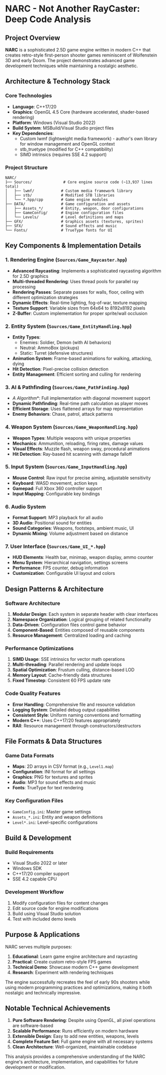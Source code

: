 # NARC - Not Another RayCaster: Deep Code Analysis

## Project Overview

**NARC** is a sophisticated 2.5D game engine written in modern C++ that creates retro-style first-person shooter games reminiscent of Wolfenstein 3D and early Doom. The project demonstrates advanced game development techniques while maintaining a nostalgic aesthetic.

## Architecture & Technology Stack

### Core Technologies
- **Language**: C++17/20
- **Graphics**: OpenGL 4.5 Core (hardware accelerated, shader-based rendering)
- **Platform**: Windows (Visual Studio 2022)
- **Build System**: MSBuild/Visual Studio project files
- **Key Dependencies**: 
  - Custom lwmf (lightweight media framework) - author's own library for window management and OpenGL context
  - stb_truetype (modified for C++ compatibility)
  - SIMD intrinsics (requires SSE 4.2 support)

### Project Structure
```
NARC/
├── Sources/              # Core engine source code (~13,937 lines total)
│   ├── lwmf/            # Custom media framework library
│   ├── stb/             # Modified STB libraries
│   └── *.hpp/cpp        # Game engine modules
├── DATA/                # Game configuration and assets
│   ├── Assets_*/        # Entity, weapon, door configurations
│   ├── GameConfig/      # Engine configuration files
│   └── Levels/          # Level definitions and maps
├── GFX/                 # Graphics assets (textures, sprites)
├── SFX/                 # Sound effects and music
└── Fonts/               # TrueType fonts for UI
```

## Key Components & Implementation Details

### 1. Rendering Engine (`Sources/Game_Raycaster.hpp`)
- **Advanced Raycasting**: Implements a sophisticated raycasting algorithm for 2.5D graphics
- **Multi-threaded Rendering**: Uses thread pools for parallel ray processing
- **Rendering Passes**: Separate passes for walls, floor, ceiling with different optimization strategies
- **Dynamic Effects**: Real-time lighting, fog-of-war, texture mapping
- **Texture Support**: Variable sizes from 64x64 to 8192x8192 pixels
- **Z-Buffer**: Custom implementation for proper sprite/wall occlusion

### 2. Entity System (`Sources/Game_EntityHandling.hpp`)
- **Entity Types**: 
  - Enemies: Soldier, Demon (with AI behaviors)
  - Neutral: AmmoBox (pickups)
  - Static: Turret (defensive structures)
- **Animation System**: Frame-based animations for walking, attacking, dying
- **Hit Detection**: Pixel-precise collision detection
- **Entity Management**: Efficient sorting and culling for rendering

### 3. AI & Pathfinding (`Sources/Game_PathFinding.hpp`)
- **A* Algorithm**: Full implementation with diagonal movement support
- **Dynamic Pathfinding**: Real-time path calculation as player moves
- **Efficient Storage**: Uses flattened arrays for map representation
- **Enemy Behaviors**: Chase, patrol, attack patterns

### 4. Weapon System (`Sources/Game_WeaponHandling.hpp`)
- **Weapon Types**: Multiple weapons with unique properties
- **Mechanics**: Ammunition, reloading, firing rates, damage values
- **Visual Effects**: Muzzle flash, weapon sway, procedural animations
- **Hit Detection**: Ray-based hit scanning with damage falloff

### 5. Input System (`Sources/Game_InputHandling.hpp`)
- **Mouse Control**: Raw input for precise aiming, adjustable sensitivity
- **Keyboard**: WASD movement, action keys
- **Gamepad**: Full Xbox 360 controller support
- **Input Mapping**: Configurable key bindings

### 6. Audio System
- **Format Support**: MP3 playback for all audio
- **3D Audio**: Positional sound for entities
- **Sound Categories**: Weapons, footsteps, ambient music, UI
- **Dynamic Mixing**: Volume adjustment based on distance

### 7. User Interface (`Sources/Game_UI_*.hpp`)
- **HUD Elements**: Health bar, minimap, weapon display, ammo counter
- **Menu System**: Hierarchical navigation, settings screens
- **Performance**: FPS counter, debug information
- **Customization**: Configurable UI layout and colors

## Design Patterns & Architecture

### Software Architecture
1. **Modular Design**: Each system in separate header with clear interfaces
2. **Namespace Organization**: Logical grouping of related functionality
3. **Data-Driven**: Configuration files control game behavior
4. **Component-Based**: Entities composed of reusable components
5. **Resource Management**: Centralized loading and caching

### Performance Optimizations
1. **SIMD Usage**: SSE intrinsics for vector math operations
2. **Multi-threading**: Parallel rendering and update loops
3. **Spatial Optimization**: Frustum culling, distance-based LOD
4. **Memory Layout**: Cache-friendly data structures
5. **Fixed Timestep**: Consistent 60 FPS update rate

### Code Quality Features
- **Error Handling**: Comprehensive file and resource validation
- **Logging System**: Detailed debug output capabilities
- **Consistent Style**: Uniform naming conventions and formatting
- **Modern C++**: Uses C++17/20 features appropriately
- **RAII**: Resource management through constructors/destructors

## File Formats & Data Structures

### Game Data Formats
- **Maps**: 2D arrays in CSV format (e.g., `Level1.map`)
- **Configuration**: INI format for all settings
- **Graphics**: PNG for textures and sprites
- **Audio**: MP3 for sound effects and music
- **Fonts**: TrueType for text rendering

### Key Configuration Files
- `GameConfig.ini`: Master game settings
- `Assets_*.ini`: Entity and weapon definitions
- `Level*.ini`: Level-specific configurations

## Build & Development

### Build Requirements
- Visual Studio 2022 or later
- Windows SDK
- C++17/20 compiler support
- SSE 4.2 capable CPU

### Development Workflow
1. Modify configuration files for content changes
2. Edit source code for engine modifications
3. Build using Visual Studio solution
4. Test with included demo levels

## Purpose & Applications

NARC serves multiple purposes:
1. **Educational**: Learn game engine architecture and raycasting
2. **Practical**: Create custom retro-style FPS games
3. **Technical Demo**: Showcase modern C++ game development
4. **Research**: Experiment with rendering techniques

The engine successfully recreates the feel of early 90s shooters while using modern programming practices and optimizations, making it both nostalgic and technically impressive.

## Notable Technical Achievements

1. **Pure Software Rendering**: Despite using OpenGL, all pixel operations are software-based
2. **Scalable Performance**: Runs efficiently on modern hardware
3. **Extensible Design**: Easy to add new entities, weapons, levels
4. **Complete Feature Set**: Full game engine with all necessary systems
5. **Clean Architecture**: Well-organized, maintainable codebase

This analysis provides a comprehensive understanding of the NARC engine's architecture, implementation, and capabilities for future development or modification.
